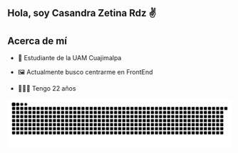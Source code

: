 ## Hola, soy Casandra Zetina Rdz ✌

<!--
**Cas260208/Cas260208** is a ✨ _special_ ✨ repository because its `README.md` (this file) appears on your GitHub profile.

Here are some ideas to get you started:

- 🔭 I’m currently working on ...
- 🌱 I’m currently learning ...
- 👯 I’m looking to collaborate on ...
- 🤔 I’m looking for help with ...
- 💬 Ask me about ...
- 📫 How to reach me: ...
- 😄 Pronouns: ...
- ⚡ Fun fact: ...
-->

<h2> Acerca de mí</h2> <imagen origin="https://media0.giphy.com/media/KDDpcKigbffpnejZs6/giphy.gif?cid=ecf05e47oy6f4zjs8g1qoiystc56cu7r9tb8a1fe76e05oty$rid=giphy.gif" ancho=100 píxeles></h2> 

- 🏬 Estudiante de la UAM Cuajimalpa
    
- 🖼 Actualmente busco centrarme en FrontEnd
  
- 💁🏼‍♀️ Tengo 22 años 
    
<pag alinear="centro">
    <img src = "https://github.com/7oSkaaa/7oSkaaa/blob/output/github-contribution-grid-snake.svg?" alt = "Juego de la serpiente"/>
</pag>
